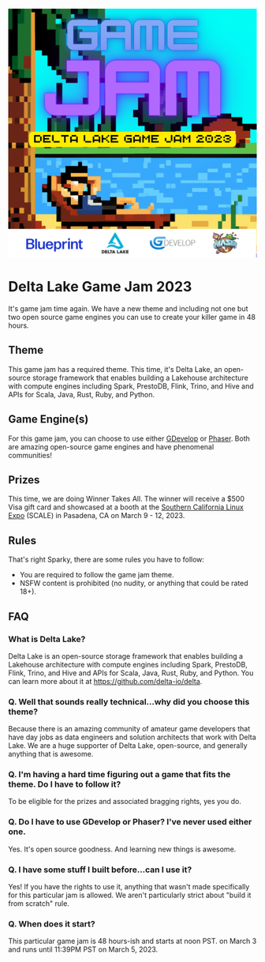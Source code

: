 ![Lounging by the delta lake](delta-lake-game-jam-2023.png)

# Delta Lake Game Jam 2023
It's game jam time again. We have a new theme and including not one but two open source game engines you can use to create your killer game in 48 hours.

## Theme
This game jam has a required theme. This time, it's Delta Lake,  an open-source storage framework that enables building a Lakehouse architecture with compute engines including Spark, PrestoDB, Flink, Trino, and Hive and APIs for Scala, Java, Rust, Ruby, and Python.


## Game Engine(s)
For this game jam, you can choose to use either [GDevelop](https://gdevelop.io/) or [Phaser](https://phaser.io/). Both are amazing open-source game engines and have phenomenal communities!

## Prizes
This time, we are doing Winner Takes All. The winner will receive a $500 Visa gift card and showcased at a booth at the [Southern California Linux Expo](https://www.socallinuxexpo.org/scale/20x) (SCALE) in Pasadena, CA on March 9 - 12, 2023.

## Rules
That's right Sparky, there are some rules you have to follow:
- You are required to follow the game jam theme.
- NSFW content is prohibited (no nudity, or anything that could be rated 18+).

## FAQ


### What is Delta Lake?
Delta Lake is an open-source storage framework that enables building a Lakehouse architecture with compute engines including Spark, PrestoDB, Flink, Trino, and Hive and APIs for Scala, Java, Rust, Ruby, and Python. You can learn more about it at https://github.com/delta-io/delta. 


### Q. Well that sounds really technical...why did you choose this theme?
Because there is an amazing community of amateur game developers that have day jobs as data engineers and solution architects that work with Delta Lake. We are a huge supporter of Delta Lake, open-source, and generally anything that is awesome.


### Q. I'm having a hard time figuring out a game that fits the theme. Do I have to follow it?
To be eligible for the prizes and associated bragging rights, yes you do.


### Q. Do I have to use GDevelop or Phaser? I've never used either one.
Yes. It's open source goodness. And learning new things is awesome.


### Q. I have some stuff I built before...can I use it?
Yes! If you have the rights to use it, anything that wasn't made specifically for this particular jam is allowed. We aren't particularly strict about "build it from scratch" rule.


### Q. When does it start?
This particular game jam is 48 hours-ish and starts at noon PST. on March 3 and runs until 11:39PM PST on March 5, 2023.
